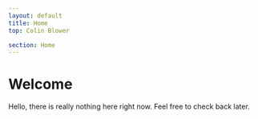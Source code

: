 ```yaml
---
layout: default
title: Home
top: Colin Blower

section: Home
---
```


Welcome
=======

Hello, there is really nothing here right now. Feel free to check back later.

